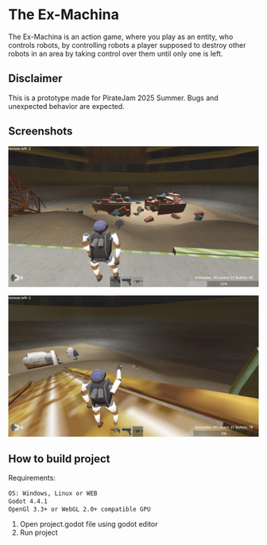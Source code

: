 # The Ex-Machina
The Ex-Machina is an action game, where you play as an entity, who controls robots, by controlling robots a player supposed to destroy other robots in an area by taking control over them until only one is left.

## Disclaimer
This is a prototype made for PirateJam 2025 Summer. Bugs and unexpected behavior are expected.

## Screenshots
![1](./screenshots/1.png)

![2](./screenshots/2.png)

## How to build project

Requirements:
    
    OS: Windows, Linux or WEB
    Godot 4.4.1
    OpenGl 3.3+ or WebGL 2.0+ compatible GPU

1. Open project.godot file using godot editor
2. Run project
